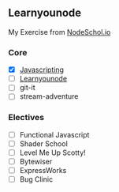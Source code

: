 ## Learnyounode 

My Exercise from [NodeSchol.io](http://nodeschool.io/)

### Core

- [x] [Javascripting](/javascripting/)
- [ ] [Learnyounode](/learnyounode/)
- [ ] git-it
- [ ] stream-adventure

### Electives
- [ ] Functional Javascript
- [ ] Shader School
- [ ] Level Me Up Scotty!
- [ ] Bytewiser
- [ ] ExpressWorks
- [ ] Bug Clinic
